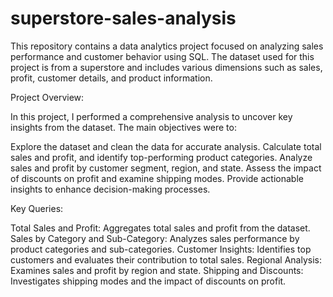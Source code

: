 # superstore-sales-analysis
This repository contains a data analytics project focused on analyzing sales performance and customer behavior using SQL. The dataset used for this project is from a superstore and includes various dimensions such as sales, profit, customer details, and product information.

Project Overview:

In this project, I performed a comprehensive analysis to uncover key insights from the dataset. The main objectives were to:

Explore the dataset and clean the data for accurate analysis.
Calculate total sales and profit, and identify top-performing product categories.
Analyze sales and profit by customer segment, region, and state.
Assess the impact of discounts on profit and examine shipping modes.
Provide actionable insights to enhance decision-making processes.

Key Queries:

Total Sales and Profit: Aggregates total sales and profit from the dataset.
Sales by Category and Sub-Category: Analyzes sales performance by product categories and sub-categories.
Customer Insights: Identifies top customers and evaluates their contribution to total sales.
Regional Analysis: Examines sales and profit by region and state.
Shipping and Discounts: Investigates shipping modes and the impact of discounts on profit.
